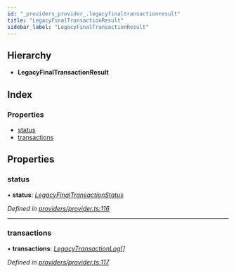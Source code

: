 ```yaml
---
id: "_providers_provider_.legacyfinaltransactionresult"
title: "LegacyFinalTransactionResult"
sidebar_label: "LegacyFinalTransactionResult"
---
```


## Hierarchy

* **LegacyFinalTransactionResult**

## Index

### Properties

* [status](_providers_provider_.legacyfinaltransactionresult.md#status)
* [transactions](_providers_provider_.legacyfinaltransactionresult.md#transactions)

## Properties

###  status

• **status**: *[LegacyFinalTransactionStatus](../enums/_providers_provider_.legacyfinaltransactionstatus.md)*

*Defined in [providers/provider.ts:116](https://github.com/nearprotocol/nearlib/blob/9123455/src.ts/providers/provider.ts#L116)*

___

###  transactions

• **transactions**: *[LegacyTransactionLog](_providers_provider_.legacytransactionlog.md)[]*

*Defined in [providers/provider.ts:117](https://github.com/nearprotocol/nearlib/blob/9123455/src.ts/providers/provider.ts#L117)*
